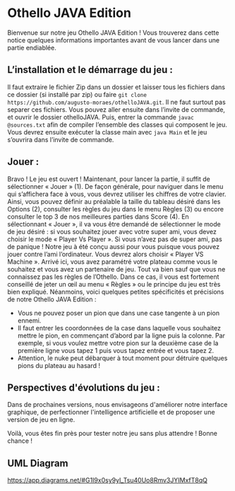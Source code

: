 # Othello JAVA Edition

Bienvenue sur notre jeu Othello JAVA Edition ! Vous trouverez dans cette notice quelques informations importantes avant de vous lancer dans une partie endiablée.

## L’installation et le démarrage du jeu : 
Il faut extraire le fichier Zip dans un dossier et laisser tous les fichiers dans ce dossier (si installé par zip) ou faire `git clone https://github.com/augusto-moraes/othelloJAVA.git`. Il ne faut surtout pas separer ces fichiers. Vous pouvez aller ensuite dans l’invite de commande, et ouvrir le dossier othelloJAVA. Puis, entrer la commande `javac @sources.txt` afin de compiler l’ensemble des classes qui composent le jeu. Vous devrez ensuite exécuter la classe main avec `java Main` et le jeu s’ouvrira dans l’invite de commande. 

## Jouer : 
Bravo ! Le jeu est ouvert ! Maintenant, pour lancer la partie, il suffit de sélectionner « Jouer » (1). De façon générale, pour naviguer dans le menu qui s’affichera face à vous, vous devrez utiliser les chiffres de votre clavier. Ainsi, vous pouvez définir au préalable la taille du tableau désiré dans les Options (2), consulter les règles du jeu dans le menu Règles (3) ou encore consulter le top 3 de nos meilleures parties dans Score (4). En sélectionnant « Jouer », il va vous être demandé de sélectionner le mode de jeu désiré : si vous souhaitez jouer avec votre super ami, vous devez choisir le mode « Player Vs Player ». Si vous n’avez pas de super ami, pas de panique ! Notre jeu à été conçu aussi pour vous puisque vous pouvez jouer contre l’ami l’ordinateur. Vous devrez alors choisir « Player VS Machine ». 
Arrivé ici, vous avez paramétré votre plateau comme vous le souhaitez et vous avez un partenaire de jeu. Tout va bien sauf que vous ne connaissez pas les règles de l’Othello. Dans ce cas, il vous est fortement conseillé de jeter un œil au menu « Règles » ou le principe du jeu est très bien expliqué. 
Néanmoins, voici quelques petites spécificités et précisions de notre Othello JAVA Edition : 
-	Vous ne pouvez poser un pion que dans une case tangente à un pion ennemi.
-	Il faut entrer les coordonnées de la case dans laquelle vous souhaitez mettre le pion, en commençant d’abord par la ligne puis la colonne. Par exemple, si vous voulez mettre votre pion sur la deuxième case de la première ligne vous tapez 1 puis vous tapez entrée et vous tapez 2.
-	Attention, le nuke peut débarquer à tout moment pour détruire quelques pions du plateau au hasard !

## Perspectives d'évolutions du jeu : 
Dans de prochaines versions, nous envisageons d'améliorer notre interface graphique, de perfectionner l'intelligence artificielle et de proposer une version de jeu en ligne. 


Voilà, vous êtes fin près pour tester notre jeu sans plus attendre ! 
Bonne chance ! 		

## UML Diagram
https://app.diagrams.net/#G1I9x0sy9yl_Tsu40Uo8Rmv3JYIMxfT8qQ

